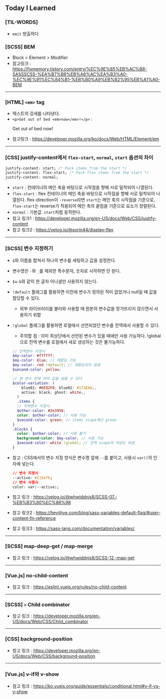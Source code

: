 ## Today I Learned

### [TIL-WORDS]

- `emit` 방출하다

### [SCSS] BEM

- Block > Element > Modifier
- 참고링크 : https://fixmemory.tistory.com/entry/%EC%9E%85%EB%AC%B8-SASSSCSS-%EA%B7%B8%EB%A6%AC%EA%B3%A0-%EC%9E%91%EC%84%B1-%EB%B0%A9%EB%B2%95%EB%A1%A0-BEM

---

### [HTML] `<em>` tag

- 텍스트의 강세를 나타낸다.
- `<p>Get out of bed <em>now</em>!</p>` : <p>Get out of bed <em>now</em>!</p>
- 참고링크 : https://developer.mozilla.org/ko/docs/Web/HTML/Element/em

---

### [CSS] justify-content에서 `flex-start`, `normal`, `start` 옵션의 차이

```css
justify-content: start; /* Pack items from the start */
justify-content: flex-start; /* Pack flex items from the start */
justify-content: normal;
```

- `start` : 컨테이너의 메인 축을 바탕으로 시작점을 향해 서로 밀착되어 나열된다.
- `flex-start` : flex 컨테이너의 메인 축을 바탕으로 시작점을 향해 서로 밀착되어 나열된다. flex-direction이 `-reverse`라면 `start`는 메인 축의 시작점을 기준으로, `flex-start`는 reverse가 적용되어 메인 축의 끝점을 기준으로 요소가 정렬된다.
- `normal` : 기본값. `start`처럼 동작한다.
- 참고 링크1 : https://developer.mozilla.org/en-US/docs/Web/CSS/justify-content
- 참고 링크2 : https://velog.io/@sorin44/display-flex

---

### [SCSS] 변수 지정하기

- `$`와 이름을 합쳐서 하나의 변수를 세팅하고 값을 설정한다.
- 변수명은 `-`와 `_`를 제외한 특수문자, 숫자로 시작하면 안 된다.
- `$a-b`와 같이 한 글자 이니셜만 사용하지 않는다.
- `!default` 플래그를 활용하면 이전에 변수가 정의된 적이 없었거나 null일 때 값을 할당할 수 있다.
  - 외부 라이브러리를 불러와 사용할 때 원본의 변수값을 망가뜨리지 않으면서 사용하기 위함
- `!global` 플래그를 활용하면 로컬에서 선언되었던 변수를 전역에서 사용할 수 있다.

  - 주의할 점 : 이미 최상단에서 선언된 변수가 있을 때에만 사용 가능하다. !global으로 전역 변수를 로컬에서 새로 생성하는 것은 불가능하다.

  ```scss
  // 전역변수 지정시
  $my-color: #ffffff;
  $my-color: blue; // 재할당 가능
  $my-color: red !default; // 재할당되지 않음
  $second-color: yellow;

  // 한 변수 안에 여러 값을 넣을 수 있다
  $color-variation: (
      blue01: #6E82F8; blue02: #173EAA;,
      active: black; ghost: white;,
    )
    .items {
    // 지역변수 지정시
    $other-color: #2e3958;
    color: $other-color; // 사용 가능
    $second-color: green; // items scope에선 green
  }
  .blocks {
    color: $other-color; // 사용 불가
    background-color: $my-color; // 사용 가능
    $second-color: white !global; // 전역 scope의 색상도 바꿈
  }
  ```

- 참고 : CSS에서의 변수 지정 방식은 변수명 앞에 `--`를 붙이고, 사용시 `var()`의 인자에 넣는다.
  ```css
  // 변수 지정시
  --active: #215af6;
  // 변수 사용시
  color: var(--active);
  ```
- 참고 링크 : https://velog.io/@whwjddnjs8/SCSS-07.-%EB%B3%80%EC%88%98
- 참고 링크2 : https://heyjihye.com/blog/sass-variables-default-flag/#user-content-fn-reference
- 참고 링크3 : https://sass-lang.com/documentation/variables/

---

### [SCSS] map-deep-get / map-merge

- 참고 링크 : https://velog.io/@whwjddnjs8/SCSS-12.-map-get

---

### [Vue.js] no-child-content

- 참고 링크 : https://eslint.vuejs.org/rules/no-child-content

---

### [SCSS] `>` Child combinator

- 참고 링크 : https://developer.mozilla.org/en-US/docs/Web/CSS/Child_combinator

---

### [CSS] background-position

- 참고 링크 : https://developer.mozilla.org/en-US/docs/Web/CSS/background-position

---

### [Vue.js] v-if와 v-show

- 참고 링크 : https://ko.vuejs.org/guide/essentials/conditional.html#v-if-vs-v-show
